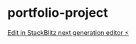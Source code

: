 # portfolio-project

[Edit in StackBlitz next generation editor ⚡️](https://stackblitz.com/~/github.com/mukuru1/portfolio-project)